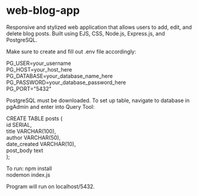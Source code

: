 # web-blog-app
Responsive and stylized web application that allows users to add, edit, and delete blog posts. Built using EJS, CSS, Node.js, Express.js, and PostgreSQL.

Make sure to create and fill out .env file accordingly:

PG_USER=your_username
<br />
PG_HOST=your_host_here
<br />
PG_DATABASE=your_database_name_here
<br />
PG_PASSWORD=your_database_password_here
<br />
PG_PORT="5432"

PostgreSQL must be downloaded. To set up table, navigate to database in pgAdmin and enter into Query Tool:

CREATE TABLE posts (
  <br />
  id SERIAL,
  <br />
  title VARCHAR(100),
  <br />
  author VARCHAR(50),
  <br />
  date_created VARCHAR(10),
  <br />
  post_body text
  <br />
); 

To run:
npm install
<br />
nodemon index.js

Program will run on localhost/5432.

